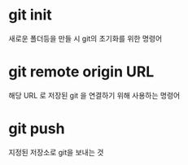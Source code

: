 # git init
새로운 폴더등을 만들 시 git의 초기화를 위한 명령어

# git remote origin URL
해당 URL 로 저장된 git 을 연결하기 위해 사용하는 명령어

# git push 
지정된 저장소로 git을 보내는 것